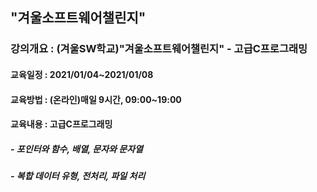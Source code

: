 ## "겨울소프트웨어챌린지"
### 강의개요 : (겨울SW학교)"겨울소프트웨어챌린지" - 고급C프로그래밍
#### 교육일정 : 2021/01/04~2021/01/08
#### 교육방법 : (온라인)매일 9시간, 09:00~19:00
#### 교육내용 : 고급C프로그래밍
#####  - 포인터와 함수, 배열, 문자와 문자열
##### - 복합 데이터 유형, 전처리, 파일 처리
